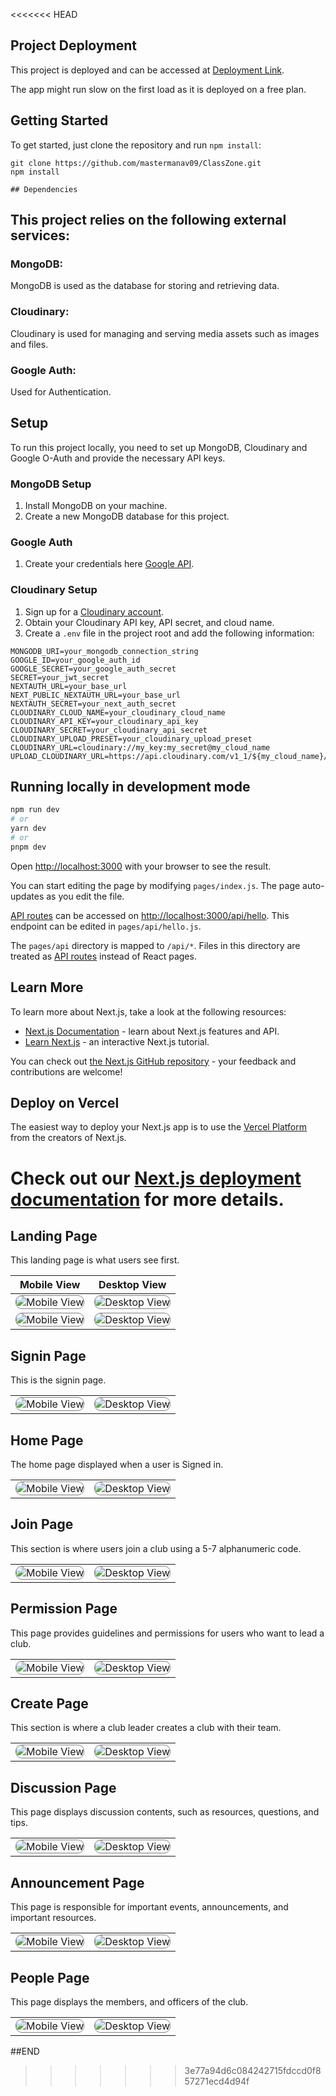 <<<<<<< HEAD
## Project Deployment
This project is deployed and can be accessed at [Deployment Link](https://class-zone.onrender.com).

The app might run slow on the first load as it is deployed on a free plan.

## Getting Started

To get started, just clone the repository and run `npm install`:

    git clone https://github.com/mastermanav09/ClassZone.git
    npm install

    ## Dependencies


## This project relies on the following external services:

### MongoDB:

MongoDB is used as the database for storing and retrieving data.

### Cloudinary:

Cloudinary is used for managing and serving media assets such as images and files.

### Google Auth:

Used for Authentication.

## Setup

To run this project locally, you need to set up MongoDB, Cloudinary and Google O-Auth and provide the necessary API keys.

### MongoDB Setup

1. Install MongoDB on your machine.
2. Create a new MongoDB database for this project.

### Google Auth

1. Create your credentials here [Google API](https://console.cloud.google.com/apis).

### Cloudinary Setup

1. Sign up for a [Cloudinary account](https://cloudinary.com/users/register/free).
2. Obtain your Cloudinary API key, API secret, and cloud name.
3. Create a `.env` file in the project root and add the following information:

```env
MONGODB_URI=your_mongodb_connection_string
GOOGLE_ID=your_google_auth_id
GOOGLE_SECRET=your_google_auth_secret
SECRET=your_jwt_secret
NEXTAUTH_URL=your_base_url
NEXT_PUBLIC_NEXTAUTH_URL=your_base_url
NEXTAUTH_SECRET=your_next_auth_secret
CLOUDINARY_CLOUD_NAME=your_cloudinary_cloud_name
CLOUDINARY_API_KEY=your_cloudinary_api_key
CLOUDINARY_SECRET=your_cloudinary_api_secret
CLOUDINARY_UPLOAD_PRESET=your_cloudinary_upload_preset
CLOUDINARY_URL=cloudinary://my_key:my_secret@my_cloud_name
UPLOAD_CLOUDINARY_URL=https://api.cloudinary.com/v1_1/${my_cloud_name}/upload
```

## Running locally in development mode

```bash
npm run dev
# or
yarn dev
# or
pnpm dev
```

Open [http://localhost:3000](http://localhost:3000) with your browser to see the result.

You can start editing the page by modifying `pages/index.js`. The page auto-updates as you edit the file.

[API routes](https://nextjs.org/docs/api-routes/introduction) can be accessed on [http://localhost:3000/api/hello](http://localhost:3000/api/hello). This endpoint can be edited in `pages/api/hello.js`.

The `pages/api` directory is mapped to `/api/*`. Files in this directory are treated as [API routes](https://nextjs.org/docs/api-routes/introduction) instead of React pages.

## Learn More

To learn more about Next.js, take a look at the following resources:

- [Next.js Documentation](https://nextjs.org/docs) - learn about Next.js features and API.
- [Learn Next.js](https://nextjs.org/learn) - an interactive Next.js tutorial.

You can check out [the Next.js GitHub repository](https://github.com/vercel/next.js/) - your feedback and contributions are welcome!

## Deploy on Vercel

The easiest way to deploy your Next.js app is to use the [Vercel Platform](https://vercel.com/new?utm_medium=default-template&filter=next.js&utm_source=create-next-app&utm_campaign=create-next-app-readme) from the creators of Next.js.

Check out our [Next.js deployment documentation](https://nextjs.org/docs/deployment) for more details.
=======
## Landing Page
This landing page is what users see first.

| Mobile View | Desktop View |
|-------------|--------------|
| <img src="nexus/LandingPage-mobile.png" alt="Mobile View" style="max-width: 100%; height: auto; border-radius: 10px; border: 1px solid gray;"> | <img src="nexus/LandingPage-web.png" alt="Desktop View" style="max-width: 100%; height: auto; border-radius: 10px; border: 1px solid gray;"> |
| <img src="nexus/LandingBody-mobile.png" alt="Mobile View" style="max-width: 100%; height: auto; border-radius: 10px; border: 1px solid gray;"> | <img src="nexus/LandingBody-web.png" alt="Desktop View" style="max-width: 100%; height: auto; border-radius: 10px; border: 1px solid gray;"> |

## Signin Page
This is the signin page.

|  | |
|-------------|--------------|
| <img src="nexus/signin-mobile.png" alt="Mobile View" style="max-width: 100%; height: auto; border-radius: 10px; border: 1px solid gray;"> | <img src="nexus/Signin-web.png" alt="Desktop View" style="max-width: 100%; height: auto; border-radius: 10px; border: 1px solid gray;"> |

## Home Page
The home page displayed when a user is Signed in.

|  | |
|-------------|--------------|
| <img src="nexus/HomePage-mobile.png" alt="Mobile View" style="max-width: 100%; height: auto; border-radius: 10px; border: 1px solid gray;"> | <img src="nexus/Homepage-web.png" alt="Desktop View" style="max-width: 100%; height: auto; border-radius: 10px; border: 1px solid gray;"> |

## Join Page
This section is where users join a club using a 5-7 alphanumeric code.

|  | |
|-------------|--------------|
| <img src="nexus/JoinClub-mobile.png" alt="Mobile View" style="max-width: 100%; height: auto; border-radius: 10px; border: 1px solid gray;"> | <img src="nexus/JoinClub-web.png" alt="Desktop View" style="max-width: 100%; height: auto; border-radius: 10px; border: 1px solid gray;"> |

## Permission Page
This page provides guidelines and permissions for users who want to lead a club.

|  | |
|-------------|--------------|
| <img src="nexus/NSCLead-mobile.png" alt="Mobile View" style="max-width: 100%; height: auto; border-radius: 10px; border: 1px solid gray;"> | <img src="nexus/NSCLead-web.png" alt="Desktop View" style="max-width: 100%; height: auto; border-radius: 10px; border: 1px solid gray;"> |

## Create Page
This section is where a club leader creates a club with their team.

|  | |
|-------------|--------------|
| <img src="nexus/CreateClub-mobile.png" alt="Mobile View" style="max-width: 100%; height: auto; border-radius: 10px; border: 1px solid gray;"> | <img src="nexus/CreateClub-web.png" alt="Desktop View" style="max-width: 100%; height: auto; border-radius: 10px; border: 1px solid gray;"> |

## Discussion Page
This page displays discussion contents, such as resources, questions, and tips.


|  | |
|-------------|--------------|
| <img src="nexus/MainPage-mobile.png" alt="Mobile View" style="max-width: 100%; height: auto; border-radius: 10px; border: 1px solid gray;"> | <img src="nexus/MainPage-web.png" alt="Desktop View" style="max-width: 100%; height: auto; border-radius: 10px; border: 1px solid gray;"> |

## Announcement Page
This page is responsible for important events, announcements, and important resources.


|  | |
|-------------|--------------|
| <img src="nexus/AnnouncementPage-mobile.png" alt="Mobile View" style="max-width: 100%; height: auto; border-radius: 10px; border: 1px solid gray;"> | <img src="nexus/AnnouncementPage-web.png" alt="Desktop View" style="max-width: 100%; height: auto; border-radius: 10px; border: 1px solid gray;"> |

## People Page
This page displays the members, and officers of the club.


|  | |
|-------------|--------------|
| <img src="nexus/PeoplePage-mobile.png" alt="Mobile View" style="max-width: 100%; height: auto; border-radius: 10px; border: 1px solid gray;"> | <img src="nexus/PeoplePage-web.png" alt="Desktop View" style="max-width: 100%; height: auto; border-radius: 10px; border: 1px solid gray;"> |


##END
>>>>>>> 3e77a94d6c084242715fdccd0f857271ecd4d94f
